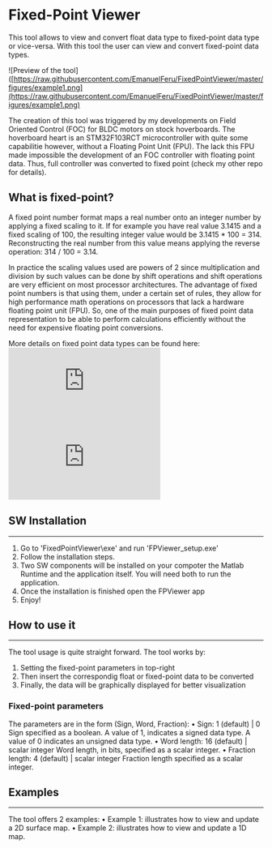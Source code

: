 # Fixed-Point Viewer

This tool allows to view and convert float data type to fixed-point data type or vice-versa. With this tool the user can view and convert fixed-point data types.

![Preview of the tool]([https://raw.githubusercontent.com/EmanuelFeru/FixedPointViewer/master/figures/example1.png](https://raw.githubusercontent.com/EmanuelFeru/FixedPointViewer/master/figures/example1.png)
 
The creation of this tool was triggered by my developments on Field Oriented Control (FOC) for BLDC motors on stock hoverboards. The hoverboard heart is an STM32F103RCT microcontroller with quite some capabilitie however, without a Floating Point Unit (FPU). The lack this FPU made impossible the development of an FOC controller with floating point data. Thus, full controller was converted to fixed point (check my other repo for details).

## What is fixed-point?

A fixed point number format maps a real number onto an integer number by applying a fixed scaling to it. If for example you have real value 3.1415 and a fixed scaling of 100, the resulting integer value would be 3.1415 * 100 = 314. Reconstructing the real number from this value means applying the reverse operation: 314 / 100 = 3.14.

In practice the scaling values used are powers of 2 since multiplication and division by such values can be done by shift operations and shift operations are very efficient on most processor architectures. The advantage of fixed point numbers is that using them, under a certain set of rules, they allow for high performance math operations on processors that lack a hardware floating point unit (FPU). So, one of the main purposes of fixed point data representation to be able to perform calculations efficiently without the need for expensive floating point conversions.

More details on fixed point data types can be found here:
![Data Types and Scaling in Digital Hardware](https://nl.mathworks.com/help/fixedpoint/ug/data-types-and-scaling-in-digital-hardware.html)
![Range and Precision](https://nl.mathworks.com/help/fixedpoint/ug/range-and-precision.html)


## SW Installation
---

1. Go to 'FixedPointViewer\exe' and run 'FPViewer_setup.exe'
2. Follow the installation steps. 
3. Two SW components will be installed on your compoter the Matlab Runtime and the application itself. You will need both to run the application.
4. Once the installation is finished open the FPViewer app
5. Enjoy!


## How to use it
---

The tool usage is quite straight forward.  The tool works by:
1. Setting the fixed-point parameters in top-right
2. Then insert the correspondig float or fixed-point data to be converted
3. Finally, the data will be graphically displayed for better visualization

### Fixed-point parameters
The parameters are in the form (Sign, Word, Fraction):
• Sign: 1 (default) | 0
 Sign specified as a boolean. A value of 1, indicates a signed data type. A value of 0 indicates an unsigned data type.
• Word length: 16 (default) | scalar integer
Word length, in bits, specified as a scalar integer.
• Fraction length: 4 (default) | scalar integer
Fraction length specified as a scalar integer.

## Examples
---

The tool offers 2 examples:
 • Example 1: illustrates how to view and update a 2D surface map.
 • Example 2: illustrates how to view and update a 1D map.

<!--stackedit_data:
eyJoaXN0b3J5IjpbMjA4ODczNDg1MV19
-->